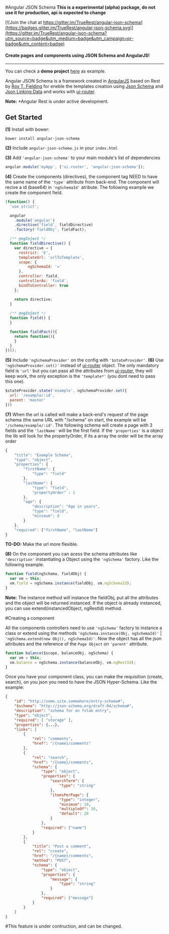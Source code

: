 #Angular JSON Schema
**This is a experimental (alpha) package, do not use it for production, api is expected to change**

[![Join the chat at https://gitter.im/TrueRest/angular-json-schema](https://badges.gitter.im/TrueRest/angular-json-schema.svg)](https://gitter.im/TrueRest/angular-json-schema?utm_source=badge&utm_medium=badge&utm_campaign=pr-badge&utm_content=badge)

#### Create pages and components using JSON Schema and AngularJS!
---

You can check a **demo project** [here](https://github.com/TrueRest/example-json-schema) as example.

Angular JSON Schema is a framework created in [AngularJS](http://angularjs.org) based on Rest by [Roy T. Fielding](https://www.ics.uci.edu/~fielding/pubs/dissertation/top.htm) for eneble the templates creation using [Json Schema](http://json-schema.org) and [Json Linking Data](http://json-ld.org/) and works with [ui-router](https://github.com/angular-ui/ui-router).

**Note:** *Angular Rest is under active development.

## Get Started

**(1)** Install with bower:
```
bower install angular-json-schema
```
**(2)** Include `angular-json-schema.js` in your `index.html`

**(3)** Add `'angular-json-schema'` to your main module's list of dependencies
```javascript
angular.module('myApp', ['ui.router', 'angular-json-schema']);
```
**(4)** Create the components (directives), the component tag NEED to have the same name of the `'type'` attribute from back-end. The component will recive a id (base64) in `'ngSchemaId'` atribute. The following example we create the component field.
```javascript
(function() {
  'use strict';

  angular
    .module('angular')
    .directive('field', fieldDirective)
    .factory('fieldObj', fieldFact);

  /** @ngInject */
  function fieldDirective() {
    var directive = {
      restrict: 'E',
      templateUrl: 'urlToTemplate',
      scope: {
          ngSchemaId: '='
      },
      controller: field,
      controllerAs: 'field',
      bindToController: true
    };

    return directive;
  }
  
  /** @ngInject */
  function field() {
  }

  function fieldFact(){
    return function(){
    }
  }
})();
```
**(5)** Include `'ngSchemaProvider'` on the config with `'$stateProvider'`.
**(6)** Use `'ngSchemaProvider.set()'` instead of [ui-router](https://github.com/angular-ui/ui-router) object. The only mandatory field is `'url'` but you can pass all the attributes from [ui-router](https://github.com/angular-ui/ui-router), they will keep work, the only exception is the `'template*'` (you dont need to pass this one).
```javascript
$stateProvider.state('example', ngSchemaProvider.set({
  url: '/example/:id',
  parent: 'master'
}))
```
**(7)** When the url is called will make a back-end's request of the page schema (the same URL with "/schema" on start, the example will be `'/schema/example/:id'`. The following schema will create a page with 3 fields and the `'lastName'` will be the first field. If the `'properties'` is a object the lib will look for the propertyOrder, if its a array the order will be the array order
```javascript
{
	"title": "Example Schema",
	"type": "object",
	"properties": {
		"firstName": {
			"type": "field"
		},
		"lastName": {
			"type": "field",
			"propertyOrder" : 1
		},
		"age": {
			"description": "Age in years",
			"type": "field",
			"minimum": 0
		}
	},
	"required": ["firstName", "lastName"]
}
```
**TO-DO:** Make the url more flexible.

**(8)** On the component you can acess the schema attributes like `'description'` instantiating a Object using the `'ngSchema'` factory. Like the following example.
```javascript
function field(ngSchema, fieldObj) {
  var vm = this;
  vm.field = ngSchema.instance(fieldObj, vm.ngSchemaId);
}
```
**Note:** The instance method will instance the fieldObj, put all the attributes and the object will be returned instanced. If the object is already instanced, you can use extend(instancedObject, ngRestId) method.

#Creating a component

All the components controllers need to use `'ngSchema'` factory to instance a class or extend using the methods `'ngSchema.instance(Obj, ngSchemaId)'` | `'ngSchema.extend(new Obj(), ngSchemaId)'`. Now the object has all the json attributes and the reference of the `Page Object` on `'parent'` attribute.

```javascript
function balance($scope, balanceObj, ngSchema) {
  var vm = this;
  vm.balance = ngSchema.instance(balanceObj, vm.ngRestId);
} 
```

Once you have your component class, you can make the requisition (create, search), on you json you need to have the JSON Hyper-Schema. Like the example:

```json
{
    "id": "http://some.site.somewhere/entry-schema#",
    "$schema": "http://json-schema.org/draft-04/schema#",
    "description": "schema for an fstab entry",
    "type": "object",
    "required": [ "storage" ],
    "properties": {...},
    "links": [
        {
            "rel": "comments",
            "href": "/{name}/comments"
        },
        {
            "rel": "search",
            "href": "/{name}/comments",
            "schema": {
                "type": "object",
                "properties": {
                    "searchTerm": {
                        "type": "string"
                    },
                    "itemsPerPage": {
                        "type": "integer",
                        "minimum": 10,
                        "multipleOf": 10,
                        "default": 20
                    }
                },
                "required": ["name"]
            }
        },
        {
            "title": "Post a comment",
            "rel": "create",
            "href": "/{name}/comments",
            "method": "POST",
            "schema": {
                "type": "object",
                "properties": {
                    "message": {
                        "type": "string"
                    }
                },
                "required": ["message"]
            }
        }
    ]
}
```
#This feature is under contruction, and can be changed.
